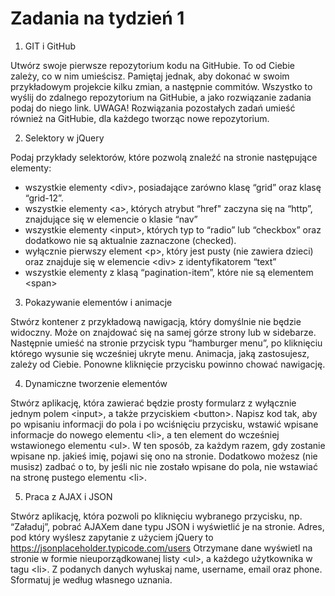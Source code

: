 # Zadania na tydzień 1
1. GIT i GitHub

Utwórz swoje pierwsze repozytorium kodu na GitHubie. To od Ciebie zależy, co w nim
umieścisz. Pamiętaj jednak, aby dokonać w swoim przykładowym projekcie kilku zmian, a
następnie commitów. Wszystko to wyślij do zdalnego repozytorium na GitHubie, a jako
rozwiązanie zadania podaj do niego link. UWAGA! Rozwiązania pozostałych zadań umieść
również na GitHubie, dla każdego tworząc nowe repozytorium.

2. Selektory w jQuery

Podaj przykłady selektorów, które pozwolą znaleźć na stronie następujące elementy:
- wszystkie elementy &lt;div&gt;, posiadające zarówno klasę “grid” oraz klasę “grid-12”.
- wszystkie elementy &lt;a&gt;, których atrybut “href" zaczyna się na “http”, znajdujące się w
elemencie o klasie “nav”
- wszystkie elementy &lt;input&gt;, których typ to “radio” lub “checkbox” oraz dodatkowo nie
są aktualnie zaznaczone (checked).
- wyłącznie pierwszy element &lt;p&gt;, który jest pusty (nie zawiera dzieci) oraz znajduje się w
elemencie &lt;div&gt; z identyfikatorem “text”
- wszystkie elementy z klasą “pagination-item”, które nie są elementem &lt;span&gt;

3. Pokazywanie elementów i animacje

Stwórz kontener z przykładową nawigacją, który domyślnie nie będzie widoczny. Może on
znajdować się na samej górze strony lub w sidebarze. Następnie umieść na stronie
przycisk typu “hamburger menu”, po kliknięciu którego wysunie się wcześniej ukryte
menu. Animacja, jaką zastosujesz, zależy od Ciebie. Ponowne kliknięcie przycisku powinno
chować nawigację.

4. Dynamiczne tworzenie elementów

Stwórz aplikację, która zawierać będzie prosty formularz z wyłącznie jednym polem
&lt;input&gt;, a także przyciskiem &lt;button&gt;. Napisz kod tak, aby po wpisaniu informacji do pola
i po wciśnięciu przycisku, wstawić wpisane informacje do nowego elementu &lt;li&gt;, a ten
element do wcześniej wstawionego elementu &lt;ul&gt;. W ten sposób, za każdym razem, gdy
zostanie wpisane np. jakieś imię, pojawi się ono na stronie. Dodatkowo możesz (nie
musisz) zadbać o to, by jeśli nic nie zostało wpisane do pola, nie wstawiać na stronę
pustego elementu &lt;li&gt;.

5. Praca z AJAX i JSON

Stwórz aplikację, która pozwoli po kliknięciu wybranego przycisku, np. “Załaduj”, pobrać
AJAXem dane typu JSON i wyświetlić je na stronie. Adres, pod który wyślesz zapytanie z
użyciem jQuery to https://jsonplaceholder.typicode.com/users
Otrzymane dane wyświetl na stronie w formie nieuporządkowanej listy &lt;ul&gt;, a każdego
użytkownika w tagu &lt;li&gt;. Z podanych danych wyłuskaj name, username, email oraz
phone. Sformatuj je według własnego uznania.
